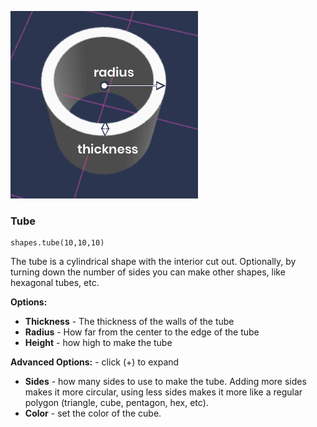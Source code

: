 ![Tube](/docs/reference/shapes/tube.png?v=DOCVER-2) 

### Tube
```sig
shapes.tube(10,10,10)
```

The tube is a cylindrical shape with the interior cut out.  Optionally, by turning down the number of sides you can make other shapes, like hexagonal tubes, etc.


**Options:**
* **Thickness** - The thickness of the walls of the tube
* **Radius** - How far from the center to the edge of the tube
* **Height** - how high to make the tube

**Advanced Options:** - click (+) to expand
* **Sides** - how many sides to use to make the tube.  Adding more sides makes it more circular, using less sides makes it more like a regular polygon (triangle, cube, pentagon, hex, etc).
* **Color** - set the color of the cube. 


